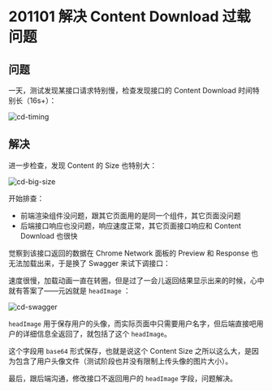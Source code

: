 # 201101 解决 Content Download 过载问题

## 问题

一天，测试发现某接口请求特别慢，检查发现接口的 Content Download 时间特别长（16s+）：

![cd-timing](https://tva1.sinaimg.cn/large/0081Kckwgy1gm1kxyjgyoj30j90b10sm.jpg)

## 解决

进一步检查，发现 Content 的 Size 也特别大：

![cd-big-size](https://tva1.sinaimg.cn/large/0081Kckwgy1gm1kyl4b9vj30hl04kwed.jpg)

开始排查：

* 前端渲染组件没问题，跟其它页面用的是同一个组件，其它页面没问题
* 后端接口响应也没问题，响应速度正常，其它页面接口响应和 Content Download 也很快

觉察到该接口返回的数据在 Chrome Network 面板的 Preview 和 Response 也无法加载出来，于是换了 Swagger 来试下调接口：

速度很慢，加载动画一直在转圈，但是过了一会儿返回结果显示出来的时候，心中就有答案了——元凶就是 `headImage` ：

![cd-swagger](https://tva1.sinaimg.cn/large/0081Kckwgy1gm1kyyyuxxj30ju07x0t3.jpg)

`headImage` 用于保存用户的头像，而实际页面中只需要用户名字，但后端直接吧用户的详细信息全返回了，就包括了这个 `headImage`。

这个字段用 `base64` 形式保存，也就是说这个 Content Size 之所以这么大，是因为包含了用户头像文件（测试阶段也并没有限制上传头像的图片大小）。

最后，跟后端沟通，修改接口不返回用户的 `headImage` 字段，问题解决。
